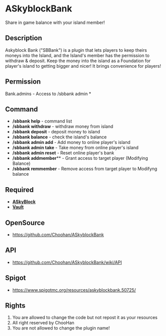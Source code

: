 # ASkyblockBank
Share in game balance with your island member!

## Description
Askyblock Bank ("SBBank") is a plugin that lets players to keep theirs moneys into the Island, and the Island's member has the permission to withdraw & deposit. Keep the money into the island as a Foundation for player's island to getting bigger and nicer! It brings convenience for players!

## Permission
Bank.admins - Access to /sbbank admin *

## Command
* **/sbbank help** - command list
* **/sbbank withdraw** - withdraw money from island
* **/sbbank deposit** - deposit money to island
* **/sbbank balance** - check the island's balance
* **/sbbank admin add** - Add money to online player's island
* **/sbbank admin take** - Take money from online player's island
* **/sbbank admin reset** - Reset online player's bank
* **/sbbank addmember**** - Grant access to target player (Modifying Balance)
* **/sbbank remmember** - Remove access from target player to Modifyng balance

## Required
* **[ASkyBlock](https://www.spigotmc.org/resources/askyblock.1220/)**
* **[Vault](https://www.spigotmc.org/resources/vault.41918/)**

## OpenSource
- https://github.com/Choohan/ASkyblockBank

## API
- https://github.com/Choohan/ASkyblockBank/wiki/API

## Spigot
- https://www.spigotmc.org/resources/askyblockbank.50725/

## Rights
1. You are allowed to change the code but not repost it as your resources
2. All right reserved by ChooHan
3. You are not allowed to change the plugin name!
